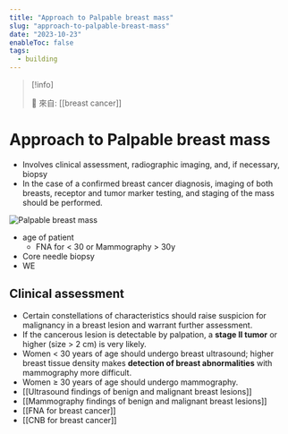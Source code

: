 ```yaml
---
title: "Approach to Palpable breast mass"
slug: "approach-to-palpable-breast-mass"
date: "2023-10-23"
enableToc: false
tags:
  - building
---
```


> [!info]
>
> 🌱 來自: [[breast cancer]]

# Approach to Palpable breast mass

- Involves clinical assessment, radiographic imaging, and, if necessary, biopsy
- In the case of a confirmed breast cancer diagnosis, imaging of both breasts, receptor and tumor marker testing, and staging of the mass should be performed.

![Palpable breast mass](https://i.imgur.com/rZNsq0R.png)

- age of patient
  - FNA for < 30 or Mammography > 30y
- Core needle biopsy
- WE

## Clinical assessment

- Certain constellations of characteristics should raise suspicion for malignancy in a breast lesion and warrant further assessment.
- If the cancerous lesion is detectable by palpation, a **stage II tumor** or higher (size > 2 cm) is very likely.
- Women < 30 years of age should undergo breast ultrasound; higher breast tissue density makes **detection of breast abnormalities** with mammography more difficult.
- Women ≥ 30 years of age should undergo mammography.
- [[Ultrasound findings of benign and malignant breast lesions]]
- [[Mammography findings of benign and malignant breast lesions]]
- [[FNA for breast cancer]]
- [[CNB for breast cancer]]
